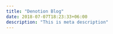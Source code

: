 ```yaml
---
title: "Denotion Blog"
date: 2018-07-07T18:23:33+06:00
description: "This is meta description"
---
```

